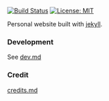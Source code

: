 [![Build Status](https://github.com/ConorSheehan1/ConorSheehan1.github.io/actions/workflows/ci.yml/badge.svg)](https://github.com/ConorSheehan1/ConorSheehan1.github.io/actions/workflows/ci.yml)
[![License: MIT](https://img.shields.io/badge/License-MIT-yellow.svg)](https://opensource.org/licenses/MIT)

Personal website built with [jekyll](https://jekyllrb.com/).
### Development
See [dev.md](./dev.md)

### Credit
[credits.md](./credits.md)
